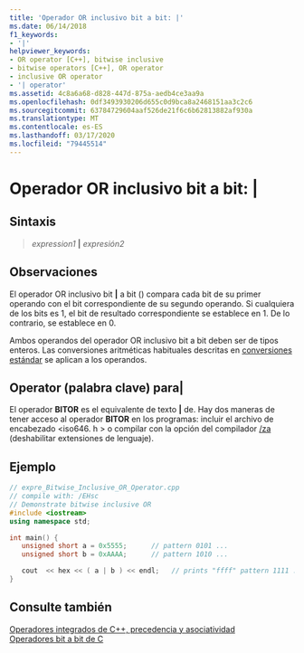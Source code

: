 ```yaml
---
title: 'Operador OR inclusivo bit a bit: |'
ms.date: 06/14/2018
f1_keywords:
- '|'
helpviewer_keywords:
- OR operator [C++], bitwise inclusive
- bitwise operators [C++], OR operator
- inclusive OR operator
- '| operator'
ms.assetid: 4c8a6a68-d828-447d-875a-aedb4ce3aa9a
ms.openlocfilehash: 0df3493930206d655c0d9bca8a2468151aa3c2c6
ms.sourcegitcommit: 63784729604aaf526de21f6c6b62813882af930a
ms.translationtype: MT
ms.contentlocale: es-ES
ms.lasthandoff: 03/17/2020
ms.locfileid: "79445514"
---
```

# <a name="bitwise-inclusive-or-operator-"></a>Operador OR inclusivo bit a bit: |

## <a name="syntax"></a>Sintaxis

> *expression1* **|** *expresión2*

## <a name="remarks"></a>Observaciones

El operador OR inclusivo bit **&#124;** a bit () compara cada bit de su primer operando con el bit correspondiente de su segundo operando. Si cualquiera de los bits es 1, el bit de resultado correspondiente se establece en 1. De lo contrario, se establece en 0.

Ambos operandos del operador OR inclusivo bit a bit deben ser de tipos enteros. Las conversiones aritméticas habituales descritas en [conversiones estándar](standard-conversions.md) se aplican a los operandos.

## <a name="operator-keyword-for-124"></a>Operator (palabra clave) para&#124;

El operador **BITOR** es el equivalente de texto **&#124;** de. Hay dos maneras de tener acceso al operador **BITOR** en los programas: incluir el archivo de encabezado \<iso646. h > o compilar con la opción del compilador [/za](../build/reference/za-ze-disable-language-extensions.md) (deshabilitar extensiones de lenguaje).

## <a name="example"></a>Ejemplo

```cpp
// expre_Bitwise_Inclusive_OR_Operator.cpp
// compile with: /EHsc
// Demonstrate bitwise inclusive OR
#include <iostream>
using namespace std;

int main() {
   unsigned short a = 0x5555;      // pattern 0101 ...
   unsigned short b = 0xAAAA;      // pattern 1010 ...

   cout  << hex << ( a | b ) << endl;   // prints "ffff" pattern 1111 ...
}
```

## <a name="see-also"></a>Consulte también

[Operadores integrados de C++, precedencia y asociatividad](../cpp/cpp-built-in-operators-precedence-and-associativity.md)<br/>
[Operadores bit a bit de C](../c-language/c-bitwise-operators.md)